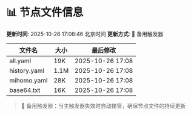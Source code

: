 # 📊 节点文件信息

**更新时间**: 2025-10-26 17:08:46 北京时间
**更新方式**: 🔄 备用触发器

| 文件名 | 大小 | 最后修改 |
|--------|------|----------|
| all.yaml | 19K | 2025-10-26 17:08 |
| history.yaml | 1.1M | 2025-10-26 17:08 |
| mihomo.yaml | 28K | 2025-10-26 17:08 |
| base64.txt | 16K | 2025-10-26 17:08 |

> 🔄 备用触发器：当主触发器失效时自动接管，确保节点文件的持续更新
